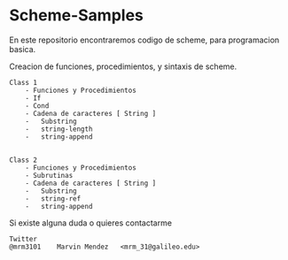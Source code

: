 Scheme-Samples
==============

En este repositorio encontraremos codigo de scheme, para programacion basica. 

Creacion de funciones, procedimientos, y sintaxis de scheme. 
	
	Class 1 
		- Funciones y Procedimientos
		- If
		- Cond
		- Cadena de caracteres [ String ]
		- 	Substring
		- 	string-length
		- 	string-append


	Class 2
		- Funciones y Procedimientos
		- Subrutinas
		- Cadena de caracteres [ String ]
		- 	Substring
		- 	string-ref
		- 	string-append


Si existe alguna duda o quieres contactarme 

	Twitter
	@mrm3101	Marvin Mendez	<mrm_31@galileo.edu>
